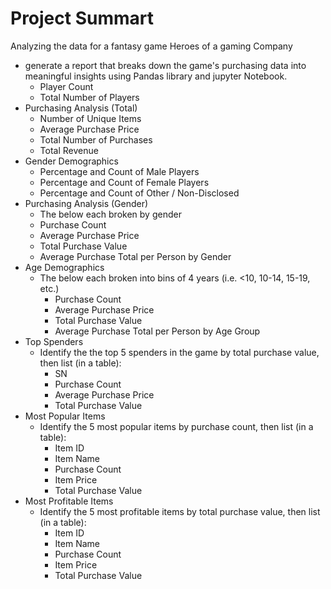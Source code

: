 # Project Summart
Analyzing the data for a fantasy game Heroes of a gaming Company

- generate a report that breaks down the game's purchasing data into meaningful insights using Pandas library and jupyter Notebook.
  - Player Count
  - Total Number of Players
- Purchasing Analysis (Total)
  - Number of Unique Items
  - Average Purchase Price
  - Total Number of Purchases
  - Total Revenue
- Gender Demographics
  - Percentage and Count of Male Players
  - Percentage and Count of Female Players
  - Percentage and Count of Other / Non-Disclosed
- Purchasing Analysis (Gender)
    - The below each broken by gender
    - Purchase Count
    - Average Purchase Price
    - Total Purchase Value
    - Average Purchase Total per Person by Gender
- Age Demographics
  - The below each broken into bins of 4 years (i.e. <10, 10-14, 15-19, etc.)
    - Purchase Count
    - Average Purchase Price
    - Total Purchase Value
    - Average Purchase Total per Person by Age Group
- Top Spenders
  - Identify the the top 5 spenders in the game by total purchase value, then list (in a table):
    - SN
    - Purchase Count
    - Average Purchase Price
    - Total Purchase Value
- Most Popular Items
  - Identify the 5 most popular items by purchase count, then list (in a table):
    - Item ID
    - Item Name
    - Purchase Count
    - Item Price
    - Total Purchase Value
- Most Profitable Items
  - Identify the 5 most profitable items by total purchase value, then list (in a table):
    - Item ID
    - Item Name
    - Purchase Count
    - Item Price
    - Total Purchase Value
